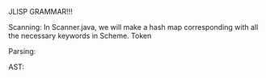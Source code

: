 JLISP GRAMMAR!!!

Scanning:
In Scanner.java, we will make a hash map corresponding with all the necessary keywords in Scheme. Token

Parsing:

AST:


